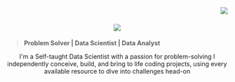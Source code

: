 <img align="right" src="https://visitor-badge.laobi.icu/badge?page_id=trystan-geoffre.trystan-geoffre" />

<h1 align="center">
    <img src="https://readme-typing-svg.herokuapp.com/?font=Righteous&size=35&center=true&vCenter=true&width=450&height=70&duration=4000&lines=Hey!+👋;+I'm+Trystan;Welcome to my Github!" />
</h1>

>**Problem Solver | Data Scientist | Data Analyst**

<div align="center"> 
    I'm a Self-taught Data Scientist with a passion for problem-solving
    I independently conceive, build, and bring to life coding projects, 
    using every available resource to dive into challenges head-on
</div>




